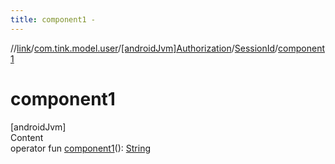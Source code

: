 ```yaml
---
title: component1 -
---
```

//[link](../../../index.md)/[com.tink.model.user](../../index.md)/[[androidJvm]Authorization](../index.md)/[SessionId](index.md)/[component1](component1.md)



# component1  
[androidJvm]  
Content  
operator fun [component1](component1.md)(): [String](https://kotlinlang.org/api/latest/jvm/stdlib/kotlin/-string/index.html)  



